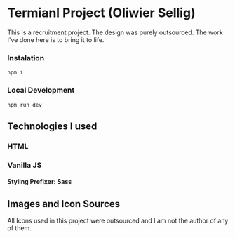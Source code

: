 # Termianl Project (Oliwier Sellig)

This is a recruitment project. The design was purely outsourced. The work I've done here is to bring it to life.

### Instalation

```
npm i
```

### Local Development

```
npm run dev
```

## Technologies I used

### HTML

### Vanilla JS

#### Styling Prefixer: **Sass**

## Images and Icon Sources

All Icons used in this project were outsourced and I am not the author of any of them.
